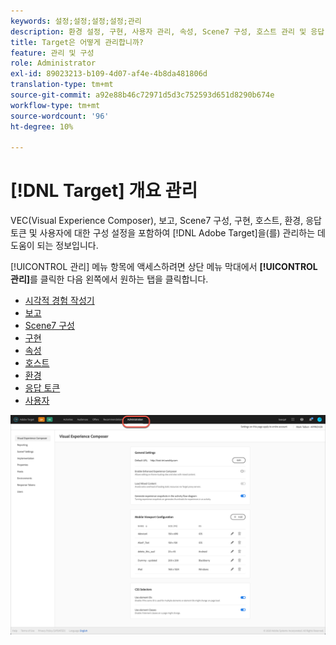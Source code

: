 ```yaml
---
keywords: 설정;설정;설정;설정;관리
description: 환경 설정, 구현, 사용자 관리, 속성, Scene7 구성, 호스트 관리 및 응답 토큰을 포함하여 Adobe Target을 설정합니다.
title: Target은 어떻게 관리합니까?
feature: 관리 및 구성
role: Administrator
exl-id: 89023213-b109-4d07-af4e-4b8da481806d
translation-type: tm+mt
source-git-commit: a92e88b46c72971d5d3c752593d651d8290b674e
workflow-type: tm+mt
source-wordcount: '96'
ht-degree: 10%

---
```


# [!DNL Target] 개요 관리

VEC(Visual Experience Composer), 보고, Scene7 구성, 구현, 호스트, 환경, 응답 토큰 및 사용자에 대한 구성 설정을 포함하여 [!DNL Adobe Target]을(를) 관리하는 데 도움이 되는 정보입니다.

[!UICONTROL 관리] 메뉴 항목에 액세스하려면 상단 메뉴 막대에서 **[!UICONTROL 관리]**&#x200B;를 클릭한 다음 왼쪽에서 원하는 탭을 클릭합니다.

* [시각적 경험 작성기](/help/administrating-target/visual-experience-composer-set-up.md)
* [보고](/help/administrating-target/reporting.md)
* [Scene7 구성](/help/administrating-target/scene7-settings.md)
* [구현](/help/c-implementing-target/implementing-target.md)
* [속성](/help/administrating-target/c-user-management/property-channel/property-channel.md)
* [호스트](/help/administrating-target/hosts.md)
* [환경](/help/administrating-target/environments.md)
* [응답 토큰](/help/administrating-target/response-tokens.md)
* [사용자](/help/administrating-target/c-user-management/user-management.md)

![Adobe Target 관리 메뉴](/help/administrating-target/assets/administration.png)
